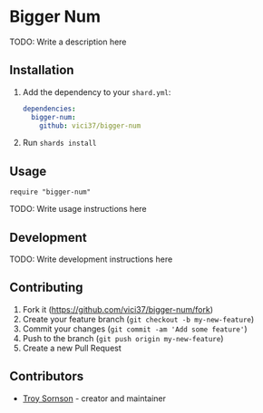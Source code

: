 # Bigger Num

TODO: Write a description here

## Installation

1. Add the dependency to your `shard.yml`:

   ```yaml
   dependencies:
     bigger-num:
       github: vici37/bigger-num
   ```

2. Run `shards install`

## Usage

```crystal
require "bigger-num"
```

TODO: Write usage instructions here

## Development

TODO: Write development instructions here

## Contributing

1. Fork it (<https://github.com/vici37/bigger-num/fork>)
2. Create your feature branch (`git checkout -b my-new-feature`)
3. Commit your changes (`git commit -am 'Add some feature'`)
4. Push to the branch (`git push origin my-new-feature`)
5. Create a new Pull Request

## Contributors

- [Troy Sornson](https://github.com/your-github-user) - creator and maintainer

